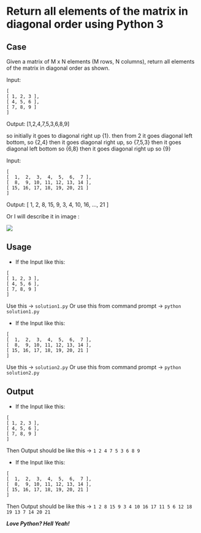 # Return all elements of the matrix in diagonal order using Python 3

## Case

Given a matrix of M x N elements (M rows, N columns), return all elements of the matrix in diagonal order as shown.

Input:
```
[
[ 1, 2, 3 ],
[ 4, 5, 6 ],
[ 7, 8, 9 ]
]
```
Output: [1,2,4,7,5,3,6,8,9]

so initially it goes to diagonal right up {1}.
then from 2 it goes diagonal left bottom, so {2,4}
then it goes diagonal right up, so {7,5,3}
then it goes diagonal left bottom so {6,8}
then it goes diagonal right up so {9}

Input:
```
[
[  1,  2,  3,  4,  5,  6,  7 ],
[  8,  9, 10, 11, 12, 13, 14 ],
[ 15, 16, 17, 18, 19, 20, 21 ]
]
```

Output: [ 1, 2, 8, 15, 9, 3, 4, 10, 16, …, 21 ]

Or I will describe it in image :

![](https://www.geeksforgeeks.org/wp-content/uploads/matrix_zag-zag.png)

## Usage

* If the Input like this:
```
[
[ 1, 2, 3 ],
[ 4, 5, 6 ],
[ 7, 8, 9 ]
]
```
Use this -> `solution1.py` Or use this from command prompt -> `python solution1.py`

* If the Input like this:
```
[
[  1,  2,  3,  4,  5,  6,  7 ],
[  8,  9, 10, 11, 12, 13, 14 ],
[ 15, 16, 17, 18, 19, 20, 21 ]
]
```
Use this -> `solution2.py` Or use this from command prompt -> `python solution2.py`

## Output

* If the Input like this:
```
[
[ 1, 2, 3 ],
[ 4, 5, 6 ],
[ 7, 8, 9 ]
]
```

Then Output should be like this -> `1 2 4 7 5 3 6 8 9`

* If the Input like this:
```
[
[  1,  2,  3,  4,  5,  6,  7 ],
[  8,  9, 10, 11, 12, 13, 14 ],
[ 15, 16, 17, 18, 19, 20, 21 ]
]
```
Then Output should be like this -> `1 2 8 15 9 3 4 10 16 17 11 5 6 12 18 19 13 7 14 20 21`

***Love Python? Hell Yeah!***
